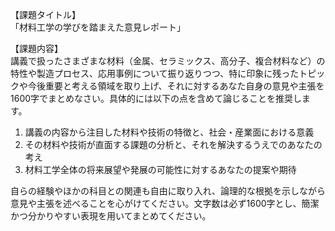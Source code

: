 【課題タイトル】  
「材料工学の学びを踏まえた意見レポート」

【課題内容】  
講義で扱ったさまざまな材料（金属、セラミックス、高分子、複合材料など）の特性や製造プロセス、応用事例について振り返りつつ、特に印象に残ったトピックや今後重要と考える領域を取り上げ、それに対するあなた自身の意見や主張を1600字でまとめなさい。具体的には以下の点を含めて論じることを推奨します。  
1. 講義の内容から注目した材料や技術の特徴と、社会・産業面における意義  
2. その材料や技術が直面する課題の分析と、それを解決するうえでのあなたの考え  
3. 材料工学全体の将来展望や発展の可能性に対するあなたの提案や期待  

自らの経験やほかの科目との関連も自由に取り入れ、論理的な根拠を示しながら意見や主張を述べることを心がけてください。文字数は必ず1600字とし、簡潔かつ分かりやすい表現を用いてまとめてください。